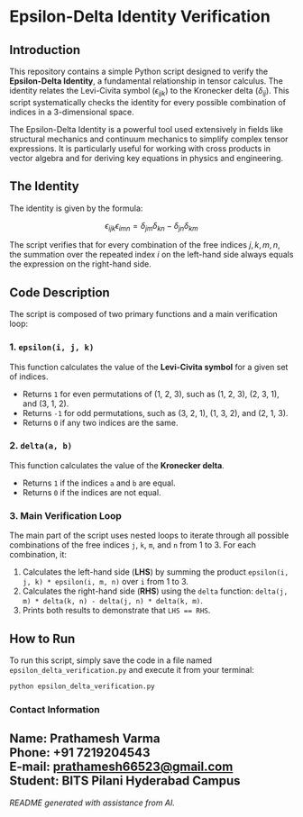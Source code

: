 # Epsilon-Delta Identity Verification

## Introduction

This repository contains a simple Python script designed to verify the **Epsilon-Delta Identity**, a fundamental relationship in tensor calculus. The identity relates the Levi-Civita symbol ($\epsilon_{ijk}$) to the Kronecker delta ($\delta_{ij}$). This script systematically checks the identity for every possible combination of indices in a 3-dimensional space.

The Epsilon-Delta Identity is a powerful tool used extensively in fields like structural mechanics and continuum mechanics to simplify complex tensor expressions. It is particularly useful for working with cross products in vector algebra and for deriving key equations in physics and engineering.

## The Identity

The identity is given by the formula:

$$\epsilon_{ijk} \epsilon_{imn} = \delta_{jm} \delta_{kn} - \delta_{jn} \delta_{km}$$

The script verifies that for every combination of the free indices $j, k, m, n$, the summation over the repeated index $i$ on the left-hand side always equals the expression on the right-hand side.

## Code Description

The script is composed of two primary functions and a main verification loop:

### 1. `epsilon(i, j, k)`

This function calculates the value of the **Levi-Civita symbol** for a given set of indices.
* Returns `1` for even permutations of (1, 2, 3), such as (1, 2, 3), (2, 3, 1), and (3, 1, 2).
* Returns `-1` for odd permutations, such as (3, 2, 1), (1, 3, 2), and (2, 1, 3).
* Returns `0` if any two indices are the same.

### 2. `delta(a, b)`

This function calculates the value of the **Kronecker delta**.
* Returns `1` if the indices `a` and `b` are equal.
* Returns `0` if the indices are not equal.

### 3. Main Verification Loop

The main part of the script uses nested loops to iterate through all possible combinations of the free indices `j`, `k`, `m`, and `n` from 1 to 3. For each combination, it:
1.  Calculates the left-hand side (**LHS**) by summing the product `epsilon(i, j, k) * epsilon(i, m, n)` over `i` from 1 to 3.
2.  Calculates the right-hand side (**RHS**) using the `delta` function: `delta(j, m) * delta(k, n) - delta(j, n) * delta(k, m)`.
3.  Prints both results to demonstrate that `LHS == RHS`.

## How to Run

To run this script, simply save the code in a file named `epsilon_delta_verification.py` and execute it from your terminal:

```bash
python epsilon_delta_verification.py
```
### Contact Information

Name: Prathamesh Varma\
Phone: +91 7219204543\
E-mail: prathamesh66523@gmail.com\
Student: BITS Pilani Hyderabad Campus
---
*README generated with assistance from AI.*
